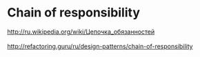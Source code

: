 <h1>Chain of responsibility</h1>

<http://ru.wikipedia.org/wiki/Цепочка_обязанностей>
<br/>
<br/>
<http://refactoring.guru/ru/design-patterns/chain-of-responsibility>